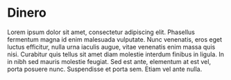 <h1>Dinero</h1>
<p>Lorem ipsum dolor sit amet, consectetur adipiscing elit. Phasellus fermentum magna id enim malesuada vulputate. Nunc venenatis, eros eget luctus efficitur, nulla urna iaculis augue, vitae venenatis enim massa quis nisi. Curabitur quis tellus sit amet diam molestie interdum finibus in ligula. In in nibh sed mauris molestie feugiat. Sed est ante, elementum at est vel, porta posuere nunc. Suspendisse et porta sem. Etiam vel ante nulla.</p>
